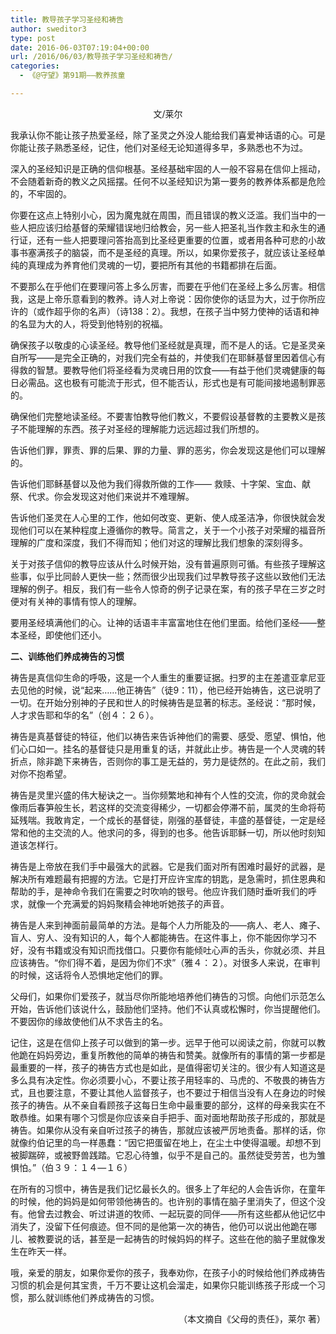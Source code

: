 ```yaml
---
title: 教导孩子学习圣经和祷告
author: sweditor3
type: post
date: 2016-06-03T07:19:04+00:00
url: /2016/06/03/教导孩子学习圣经和祷告/
categories:
  - 《@守望》第91期——教养孩童

---
```

<p style="text-align: center;">
  文/莱尔
</p>

我承认你不能让孩子热爱圣经，除了圣灵之外没人能给我们喜爱神话语的心。可是你能让孩子熟悉圣经，记住，他们对圣经无论知道得多早，多熟悉也不为过。 

深入的圣经知识是正确的信仰根基。圣经基础牢固的人一般不容易在信仰上摇动，不会随着新奇的教义之风摇摆。任何不以圣经知识为第一要务的教养体系都是危险的，不牢固的。 

你要在这点上特别小心，因为魔鬼就在周围，而且错误的教义泛滥。我们当中的一些人把应该归给基督的荣耀错误地归给教会，另一些人把圣礼当作救主和永生的通行证，还有一些人把要理问答抬高到比圣经更重要的位置，或者用各种可悲的小故事书塞满孩子的脑袋，而不是圣经的真理。所以，如果你爱孩子，就应该让圣经单纯的真理成为养育他们灵魂的一切，要把所有其他的书籍都排在后面。 

不要那么在乎他们在要理问答上多么厉害，而要在乎他们在圣经上多么厉害。相信我，这是上帝乐意看到的教养。诗人对上帝说：因你使你的话显为大，过于你所应许的（或作超乎你的名声）（诗138：2）。我想，在孩子当中努力使神的话语和神的名显为大的人，将受到他特别的祝福。 

确保孩子以敬虔的心读圣经。教导他们圣经就是真理，而不是人的话。它是圣灵亲自所写&mdash;&mdash;是完全正确的，对我们完全有益的，并使我们在耶稣基督里因着信心有得救的智慧。要教导他们将圣经看为灵魂日用的饮食&mdash;&mdash;有益于他们灵魂健康的每日必需品。这也极有可能流于形式，但不能否认，形式也是有可能间接地遏制罪恶的。 

确保他们完整地读圣经。不要害怕教导他们教义，不要假设基督教的主要教义是孩子不能理解的东西。孩子对圣经的理解能力远远超过我们所想的。 

告诉他们罪，罪责、罪的后果、罪的力量、罪的恶劣，你会发现这是他们可以理解的。 

告诉他们耶稣基督以及他为我们得救所做的工作&mdash;&mdash; 救赎、十字架、宝血、献祭、代求。你会发现这对他们来说并不难理解。 

告诉他们圣灵在人心里的工作，他如何改变、更新、使人成圣洁净，你很快就会发现他们可以在某种程度上遵循你的教导。简言之，关于一个小孩子对荣耀的福音所理解的广度和深度，我们不得而知；他们对这的理解比我们想象的深刻得多。 

关于对孩子信仰的教导应该从什么时候开始，没有普遍原则可循。有些孩子理解这些事，似乎比同龄人更快一些；然而很少出现我们过早教导孩子这些以致他们无法理解的例子。相反，我们有一些令人惊奇的例子记录在案，有的孩子早在三岁之时便对有关神的事情有惊人的理解。 

要用圣经填满他们的心。让神的话语丰丰富富地住在他们里面。给他们圣经&mdash;&mdash;整本圣经，即使他们还小。 

**二、训练他们养成祷告的习惯** 

祷告是真信仰生命的呼吸，这是一个人重生的重要证据。扫罗的主在差遣亚拿尼亚去见他的时候，说&ldquo;起来&hellip;&hellip;他正祷告&rdquo;（徒9：11），他已经开始祷告，这已说明了一切。在开始分别神的子民和世人的时候祷告是显著的标志。圣经说：&ldquo;那时候，人才求告耶和华的名&rdquo;（创４：２６）。 

祷告是真基督徒的特征，他们以祷告来告诉神他们的需要、感受、愿望、惧怕，他们心口如一。挂名的基督徒只是用重复的话，并就此止步。祷告是一个人灵魂的转折点，除非跪下来祷告，否则你的事工是无益的，劳力是徒然的。在此之前，我们对你不抱希望。 

祷告是灵里兴盛的伟大秘诀之一。当你频繁地和神有个人性的交流，你的灵命就会像雨后春笋般生长，若这样的交流变得稀少，一切都会停滞不前，属灵的生命将苟延残喘。我敢肯定，一个成长的基督徒，刚强的基督徒，丰盛的基督徒，一定是经常和他的主交流的人。他求问的多，得到的也多。他告诉耶稣一切，所以他时刻知道该怎样行。 

祷告是上帝放在我们手中最强大的武器。它是我们面对所有困难时最好的武器，是解决所有难题最有把握的方法。它是打开应许宝库的钥匙，是急需时，抓住恩典和帮助的手，是神命令我们在需要之时吹响的银号。他应许我们随时垂听我们的呼求，就像一个充满爱的妈妈聚精会神地听她孩子的声音。 

祷告是人来到神面前最简单的方法。是每个人力所能及的&mdash;&mdash;病人、老人、瘫子、盲人、穷人、没有知识的人，每个人都能祷告。在这件事上，你不能因你学习不好，没有书籍或没有知识而找借口。只要你有能倾吐心声的舌头，你就必须、并且应该祷告。&ldquo;你们得不着，是因为你们不求&rdquo;（雅４：２）。对很多人来说，在审判的时候，这话将令人恐惧地定他们的罪。 

父母们，如果你们爱孩子，就当尽你所能地培养他们祷告的习惯。向他们示范怎么开始，告诉他们该说什么，鼓励他们坚持。他们不认真或松懈时，你当提醒他们。不要因你的缘故使他们从不求告主的名。 

记住，这是在信仰上孩子可以做到的第一步。远早于他可以阅读之前，你就可以教他跪在妈妈旁边，重复所教他的简单的祷告和赞美。就像所有的事情的第一步都是最重要的一样，孩子的祷告方式也是如此，是值得密切关注的。很少有人知道这是多么具有决定性。你必须要小心，不要让孩子用轻率的、马虎的、不敬畏的祷告方式，且也要注意，不要让其他人监督孩子，也不要过于相信当没有人在身边的时候孩子的祷告。从不亲自看顾孩子这每日生命中最重要的部分，这样的母亲我实在不敢恭维。如果有哪个习惯是你应该亲自手把手、面对面地帮助孩子形成的，那就是祷告。如果你从没有亲自听过孩子的祷告，那就应该被严厉地责备。那样的话，你就像约伯记里的鸟一样愚蠢：&ldquo;因它把蛋留在地上，在尘土中使得温暖。却想不到被脚踹碎，或被野兽践踏。它忍心待雏，似乎不是自己的。虽然徒受劳苦，也为雏惧怕。&rdquo;（伯３９：１４&mdash;１６） 

在所有的习惯中，祷告是我们记忆最长久的。很多上了年纪的人会告诉你，在童年的时候，他的妈妈是如何带领他祷告的。也许别的事情在脑子里消失了，但这个没有。他曾去过教会、听过讲道的牧师、一起玩耍的同伴&mdash;&mdash;所有这些都从他记忆中消失了，没留下任何痕迹。但不同的是他第一次的祷告，他仍可以说出他跪在哪儿、被教要说的话，甚至是一起祷告的时候妈妈的样子。这些在他的脑子里就像发生在昨天一样。 

哦，亲爱的朋友，如果你爱你的孩子，我奉劝你，在孩子小的时候给他们养成祷告习惯的机会是何其宝贵，千万不要让这机会溜走，如果你只能训练孩子形成一个习惯，那么就训练他们养成祷告的习惯。 

<p style="text-align: right;">
  （本文摘自《父母的责任》，莱尔 著）
</p>